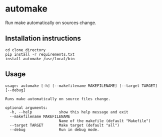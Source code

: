 # automake
Run make automatically on sources change.

## Installation instructions
```
cd clone_directory
pip install -r requirements.txt
install automake /usr/local/bin
```

## Usage
```
usage: automake [-h] [--makefilename MAKEFILENAME] [--target TARGET] [--debug]

Runs make automatically on source files change.

optional arguments:
  -h, --help            show this help message and exit
  --makefilename MAKEFILENAME
                        Name of the makefile (default "Makefile")
  --target TARGET       Make target (default "all")
  --debug               Run in debug mode.
```
